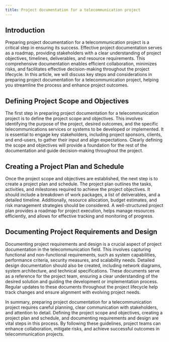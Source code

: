 ```yaml
---
title: Project documentation for a telecommunication project
---
```


## Introduction

Preparing project documentation for a telecommunication project is a critical step in ensuring its success. Effective project documentation serves as a roadmap, providing stakeholders with a clear understanding of project objectives, timelines, deliverables, and resource requirements. This comprehensive documentation enables efficient collaboration, minimizes risks, and facilitates effective decision-making throughout the project lifecycle. In this article, we will discuss key steps and considerations in preparing project documentation for a telecommunication project, helping you streamline the process and enhance project outcomes.

## Defining Project Scope and Objectives

The first step in preparing project documentation for a telecommunication project is to define the project scope and objectives. This involves identifying the purpose of the project, desired outcomes, and the specific telecommunications services or systems to be developed or implemented. It is essential to engage key stakeholders, including project sponsors, clients, and end-users, to gather their input and align expectations. Clearly defining the scope and objectives will provide a foundation for the rest of the documentation and guide decision-making throughout the project.

## Creating a Project Plan and Schedule

Once the project scope and objectives are established, the next step is to create a project plan and schedule. The project plan outlines the tasks, activities, and milestones required to achieve the project objectives. It should include a breakdown of work packages, a list of deliverables, and a detailed timeline. Additionally, resource allocation, budget estimates, and risk management strategies should be considered. A well-structured project plan provides a roadmap for project execution, helps manage resources efficiently, and allows for effective tracking and monitoring of progress.

## Documenting Project Requirements and Design

Documenting project requirements and design is a crucial aspect of project documentation in the telecommunication field. This involves capturing functional and non-functional requirements, such as system capabilities, performance criteria, security measures, and scalability needs. Detailed design documentation should also be created, including network diagrams, system architecture, and technical specifications. These documents serve as a reference for the project team, ensuring a clear understanding of the desired solution and guiding the development or implementation process. Regular updates to these documents throughout the project lifecycle help track changes and ensure alignment with evolving project needs.

In summary, preparing project documentation for a telecommunication project requires careful planning, clear communication with stakeholders, and attention to detail. Defining the project scope and objectives, creating a project plan and schedule, and documenting requirements and design are vital steps in this process. By following these guidelines, project teams can enhance collaboration, mitigate risks, and achieve successful outcomes in telecommunication projects.